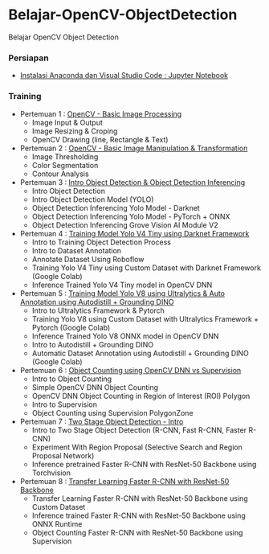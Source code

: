 # Belajar-OpenCV-ObjectDetection
Belajar OpenCV Object Detection

### Persiapan
- [Instalasi Anaconda dan Visual Studio Code : Jupyter Notebook](https://github.com/Muhammad-Yunus/Belajar-OpenCV-ObjectDetection/blob/main/Pengenalan%20Anaconda%20Dan%20VS%20Code%20Jupyter%20Notebook.pptx)


### Training
- Pertemuan 1 : [OpenCV - Basic Image Processing](https://github.com/Muhammad-Yunus/Belajar-OpenCV-ObjectDetection/tree/main/Pertemuan%201)
	- Image Input & Output
	- Image Resizing & Croping
	- OpenCV Drawing (line, Rectangle & Text)
- Pertemuan 2 : [OpenCV - Basic Image Manipulation & Transformation](https://github.com/Muhammad-Yunus/Belajar-OpenCV-ObjectDetection/tree/main/Pertemuan%202)
	- Image Thresholding
	- Color Segmentation
	- Contour Analysis
- Pertemuan 3 : [Intro Object Detection & Object Detection Inferencing](https://github.com/Muhammad-Yunus/Belajar-OpenCV-ObjectDetection/tree/main/Pertemuan%203)
	- Intro Object Detection
	- Intro Object Detection Model (YOLO)
	- Object Detection Inferencing Yolo Model - Darknet
	- Object Detection Inferencing Yolo Model - PyTorch + ONNX
	- Object Detection Inferencing Grove Vision AI Module V2
- Pertemuan 4 : [Training Model Yolo V4 Tiny using Darknet Framework](https://github.com/Muhammad-Yunus/Belajar-OpenCV-ObjectDetection/tree/main/Pertemuan%204)
	- Intro to Training Object Detection Process
	- Intro to Dataset Annotation
	- Annotate Dataset Using Roboflow
	- Training Yolo V4 Tiny using Custom Dataset with Darknet Framework (Google Colab)
	- Inference Trained Yolo V4 Tiny model in OpenCV DNN
- Pertemuan 5 : [Training Model Yolo V8 using Ultralytics & Auto Annotation using Autodistill + Grounding DINO](https://github.com/Muhammad-Yunus/Belajar-OpenCV-ObjectDetection/tree/main/Pertemuan%205)
	- Intro to Ultralytics Framework & Pytorch
	- Training Yolo V8 using Custom Dataset with Ultralytics Framework + Pytorch (Google Colab)
	- Inference Trained Yolo V8 ONNX model in OpenCV DNN
	- Intro to Autodistill + Grounding DINO 
	- Automatic Dataset Annotation using Autodistill + Grounding DINO (Google Colab)
- Pertemuan 6 : [Object Counting using OpenCV DNN vs Supervision](https://github.com/Muhammad-Yunus/Belajar-OpenCV-ObjectDetection/tree/main/Pertemuan%206)
	- Intro to Object Counting
	- Simple OpenCV DNN Object Counting
	- OpenCV DNN Object Counting in Region of Interest (ROI) Polygon
	- Intro to Supervision
	- Object Counting using Supervision PolygonZone
- Pertemuan 7 : [Two Stage Object Detection - Intro](https://github.com/Muhammad-Yunus/Belajar-OpenCV-ObjectDetection/tree/main/Pertemuan%207)
	- Intro to Two Stage Object Detection (R-CNN, Fast R-CNN, Faster R-CNN)
	- Experiment With Region Proposal (Selective Search and Region Proposal Network)
	- Inference pretrained Faster R-CNN with ResNet-50 Backbone using Torchvision
- Pertemuan 8 : [Transfer Learning Faster R-CNN with ResNet-50 Backbone](https://github.com/Muhammad-Yunus/Belajar-OpenCV-ObjectDetection/tree/main/Pertemuan%208)
	- Transfer Learning Faster R-CNN with ResNet-50 Backbone using Custom Dataset
	- Inference trained Faster R-CNN with ResNet-50 Backbone using ONNX Runtime 
	- Object Counting Faster R-CNN with ResNet-50 Backbone using Supervision